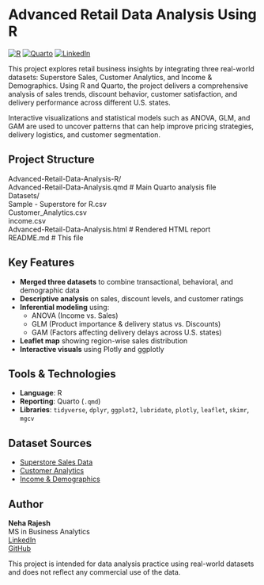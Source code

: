 # Advanced Retail Data Analysis Using R

[![R](https://img.shields.io/badge/R-Data-blue)](https://www.r-project.org/)
[![Quarto](https://img.shields.io/badge/Quarto-Report-lightgrey)](https://quarto.org/)
[![LinkedIn](https://img.shields.io/badge/Connect-Neha%20Rajesh-blue?logo=linkedin)](https://www.linkedin.com/in/neha-rajesh-/)

This project explores retail business insights by integrating three real-world datasets: Superstore Sales, Customer Analytics, and Income & Demographics. Using R and Quarto, the project delivers a comprehensive analysis of sales trends, discount behavior, customer satisfaction, and delivery performance across different U.S. states.

Interactive visualizations and statistical models such as ANOVA, GLM, and GAM are used to uncover patterns that can help improve pricing strategies, delivery logistics, and customer segmentation.

## Project Structure

Advanced-Retail-Data-Analysis-R/   
Advanced-Retail-Data-Analysis.qmd # Main Quarto analysis file  
Datasets/    
  Sample - Superstore for R.csv  
  Customer_Analytics.csv   
  income.csv  
  Advanced-Retail-Data-Analysis.html  # Rendered HTML report   
  README.md  # This file  


## Key Features

- **Merged three datasets** to combine transactional, behavioral, and demographic data
- **Descriptive analysis** on sales, discount levels, and customer ratings
- **Inferential modeling** using:
  - ANOVA (Income vs. Sales)
  - GLM (Product importance & delivery status vs. Discounts)
  - GAM (Factors affecting delivery delays across U.S. states)
- **Leaflet map** showing region-wise sales distribution
- **Interactive visuals** using Plotly and ggplotly

## Tools & Technologies

- **Language**: R  
- **Reporting**: Quarto (`.qmd`)  
- **Libraries**: `tidyverse`, `dplyr`, `ggplot2`, `lubridate`, `plotly`, `leaflet`, `skimr`, `mgcv`


## Dataset Sources

- [Superstore Sales Data](https://www.kaggle.com/datasets/vivek468/superstore-dataset-final)
- [Customer Analytics](https://www.kaggle.com/datasets/prachi13/customer-analytics)
- [Income & Demographics](https://www.kaggle.com/datasets/vardhansiramdasu/income)



## Author

**Neha Rajesh**  
MS in Business Analytics  
[LinkedIn](https://www.linkedin.com/in/neha-rajesh-/)  
[GitHub](https://github.com/neharajesh1307)



This project is intended for data analysis practice using real-world datasets and does not reflect any commercial use of the data.
